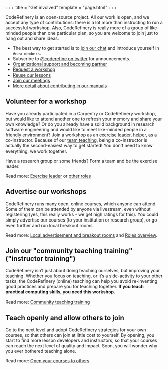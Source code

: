 +++
title = "Get involved"
template = "page.html"
+++

CodeRefinery is an open-source project.  All our work is open, and we
accept any type of contributions: there is a lot more than instructing
to run a successful workshop.  Also, CodeRefinery is really more of a
group of like-minded people than one particular plan, so you are
welcome to join just to hang out and share ideas.

- The best way to get started is to [join our
  chat](https://coderefinery.github.io/manuals/chat/) and introduce
  yourself in `#new members`.
- Subscribe to [@coderefine on
  twitter](https://twitter.com/coderefine) for announcements.
- [Organizational support and becoming
  partner](/organization/partners/)
- [Request a workshop](/workshops/request/)
- [Reuse our lessons](/lessons/reusing/)
- [Join our meetings](/organization/meetings/)
- [More detail about contributing in our
  manuals](https://coderefinery.github.io/manuals/contributing/)



## Volunteer for a workshop

Have you already participated in a Carpentry or CodeRefinery workshop, but
would like to attend another one to refresh your memory and share your own
knowledge? Or do you already have a solid background in research software
engineering and would like to meet like-minded people in a friendly
environment?  Join a workshop as an [exercise
leader](https://coderefinery.github.io/manuals/exercise-leaders/),
[helper](https://coderefinery.github.io/manuals/expert-helpers/), as a
co-instructor.  Because of our [team
teaching](https://coderefinery.github.io/manuals/team-teaching/),
being a co-instructor is actually the second-easiest way to get started!
You don't need to know everything, we work together.

Have a research group or some friends?  Form a team and be the
exercise leader.

Read more: [Exercise
leader](https://coderefinery.github.io/manuals/helping-and-teaching/)
or [other roles](https://coderefinery.github.io/manuals/roles-overview/)



## Advertise our workshops

CodeRefinery runs many open, online courses, which anyone can
attend. Some of them can be attended by anyone via livestream, even
without registering (yes, this really works - we get high ratings for
this). You could simply advertise our courses (to your institution or
research group), or go even further and
run local breakout rooms.

Read more: [Local advertisement and breakout rooms](https://coderefinery.github.io/manuals/local-breakout-rooms/) and [Roles overview](https://coderefinery.github.io/manuals/roles-overview/).



## Join our "community teaching training" ("instructor training")

CodeRefinery isn’t just about doing teaching ourselves, but improving
your teaching. Whether you focus on teaching, or it’s a side-activity
to your other tasks, the CodeRefinery (online) teaching can help you
avoid re-inventing good practices and prepare you for teaching
together.  **If you teach practical computing skills, you need this workshop.**

Read more: [Community teaching training](https://coderefinery.github.io/community-teaching/)



## Teach openly and allow others to join

Go to the next level and adopt CodeRefinery strategies for your own
courses, so that others can join at little cost to yourself. By
opening, you start to find more lesson developers and instructors, so
that your courses can reach the next level of quality and
impact. Soon, you will wonder why you ever bothered teaching alone.

Read more: [Open your courses to others](https://coderefinery.github.io/manuals/open-your-courses/)



